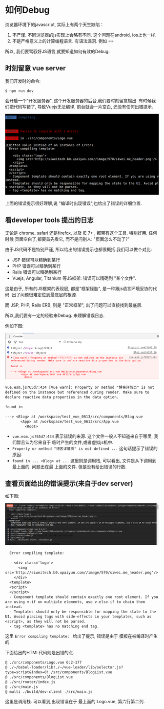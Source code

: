 # 如何Debug

浏览器环境下的javascript, 实际上有两个天生缺陷：

1. 不严谨. 不同浏览器的js实现上会略有不同. 这个问题在android, ios上也一样.
2. 不是严格意义上的计算编程语言. 有语法漏洞. 例如 ==

所以, 我们要驾驭好JS语言,就要知道如何有效的Debug.

## 时刻留意 vue server

我们开发时的命令:

```
$ npm run dev
```

会开启一个"开发服务器", 这个开发服务器的后台,我们要时刻留意输出.
有时候我们把代码写错了, 导致Vuejs无法编译, 前台就会一片空白, 还没有任何出错提示.

![后台错误提示](./images/vuejs_server_error.png)

上面的错误提示很好理解,说 "编译时出现错误",也给出了错误的详细位置.

## 看developer tools 提出的日志

无论是 chrome, safari 还是firefox, 以及  IE 7+ , 都带有这个工具. 特别好用. 任何时候
页面空白了,都要首先看它, 而不是问别人: "页面怎么不动了?"

由于JS代码不是特别严谨, 所以给出的错误提示也都很概括.我们可以做个对比:

- JSP  错误可以精确到某行
- PHP  错误可以精确到某行
- Rails 错误可以精确到某行
- Vuejs, Angular, Titanium 等JS框架: 错误可以精确到 "某个文件".

这是由于, 所有的JS框架的表现层, 都是"框架怪胎", 是一种跟js语言环境妥协的代码.
出了问题很难定位到最底层的根源.

而 JSP, PHP, Rails ERB, 则是 "正常框架", 出了问题可以直接找到最底层.

所以,我们要有一定的经验来Debug. 来理解错误日志.

例如下图:

![错误提示,来自于dev tool](./images/vuejs_console_error.png)

```
vue.esm.js?65d7:434 [Vue warn]: Property or method "博客详情页" is not defined on the instance but referenced during render. Make sure to declare reactive data properties in the data option.

found in

---> <Blog> at /workspace/test_vue_0613/src/components/Blog.vue
       <App> at /workspace/test_vue_0613/src/App.vue
         <Root>
```

- `vue.esm.js?65d7:434` 表示错误的来源. 这个文件一般人不知道来自于哪里, 我们暂且认为它来自于
临时产生的文件,或者虚拟js机中.
- `Property or method "博客详情页" is not defined ...` 这句话提示了错误的原因.
- `found in ... <Blog> at ...` 这里则是调用栈, 可以看出, 文件是从下调用到最上面的. 问题出在最
上面的文件. 但是没有给出错误的行数.




## 查看页面给出的错误提示(来自于dev server)

如下图:

![错误提示,来自于服务器](./images/vue_error_from_page.png)


```
  Error compiling template:

    <div class='logo'>
      <img src='http://siweitech.b0.upaiyun.com//image/570/siwei.me_header.png'/>
    </div>
  <template>
  <script>
  </script>
  - Component template should contain exactly one root element. If you are using v-if on multiple elements, use v-else-if to chain them instead.
  - Templates should only be responsible for mapping the state to the UI. Avoid placing tags with side-effects in your templates, such as <script>, as they will not be parsed.
  - tag <template> has no matching end tag.
```

这里 `Error compiling template: ` 给出了提示, 错误是由于 模板在被编译时产生的.

下面给出的HTML代码则是出错的点.


```
@ ./src/components/Logo.vue 6:2-177
@ ./~/babel-loader/lib!./~/vue-loader/lib/selector.js?type=script&index=0!./src/components/BlogList.vue
@ ./src/components/BlogList.vue
@ ./src/router/index.js
@ ./src/main.js
@ multi ./build/dev-client ./src/main.js
```

这里是调用栈. 可以看到,出现错误在于 最上面的 Logo.vue, 第六行第二列.
